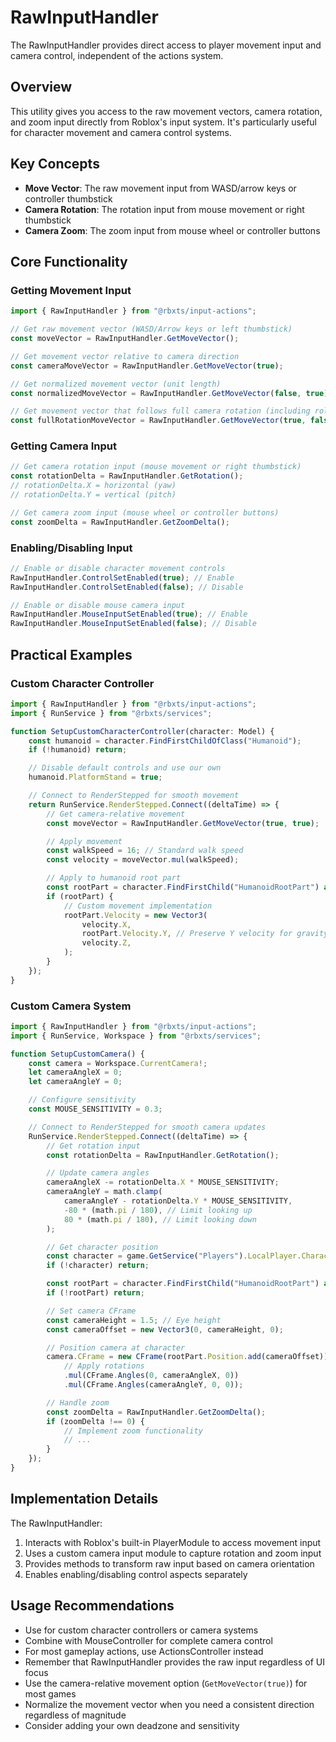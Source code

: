 # RawInputHandler

The RawInputHandler provides direct access to player movement input and camera control, independent of the actions system.

## Overview

This utility gives you access to the raw movement vectors, camera rotation, and zoom input directly from Roblox's input system. It's particularly useful for character movement and camera control systems.

## Key Concepts

- **Move Vector**: The raw movement input from WASD/arrow keys or controller thumbstick
- **Camera Rotation**: The rotation input from mouse movement or right thumbstick
- **Camera Zoom**: The zoom input from mouse wheel or controller buttons

## Core Functionality

### Getting Movement Input

```ts
import { RawInputHandler } from "@rbxts/input-actions";

// Get raw movement vector (WASD/Arrow keys or left thumbstick)
const moveVector = RawInputHandler.GetMoveVector();

// Get movement vector relative to camera direction
const cameraMoveVector = RawInputHandler.GetMoveVector(true);

// Get normalized movement vector (unit length)
const normalizedMoveVector = RawInputHandler.GetMoveVector(false, true);

// Get movement vector that follows full camera rotation (including roll)
const fullRotationMoveVector = RawInputHandler.GetMoveVector(true, false, true);
```

### Getting Camera Input

```ts
// Get camera rotation input (mouse movement or right thumbstick)
const rotationDelta = RawInputHandler.GetRotation();
// rotationDelta.X = horizontal (yaw)
// rotationDelta.Y = vertical (pitch)

// Get camera zoom input (mouse wheel or controller buttons)
const zoomDelta = RawInputHandler.GetZoomDelta();
```

### Enabling/Disabling Input

```ts
// Enable or disable character movement controls
RawInputHandler.ControlSetEnabled(true); // Enable
RawInputHandler.ControlSetEnabled(false); // Disable

// Enable or disable mouse camera input
RawInputHandler.MouseInputSetEnabled(true); // Enable
RawInputHandler.MouseInputSetEnabled(false); // Disable
```

## Practical Examples

### Custom Character Controller

```ts
import { RawInputHandler } from "@rbxts/input-actions";
import { RunService } from "@rbxts/services";

function SetupCustomCharacterController(character: Model) {
	const humanoid = character.FindFirstChildOfClass("Humanoid");
	if (!humanoid) return;

	// Disable default controls and use our own
	humanoid.PlatformStand = true;

	// Connect to RenderStepped for smooth movement
	return RunService.RenderStepped.Connect((deltaTime) => {
		// Get camera-relative movement
		const moveVector = RawInputHandler.GetMoveVector(true, true);

		// Apply movement
		const walkSpeed = 16; // Standard walk speed
		const velocity = moveVector.mul(walkSpeed);

		// Apply to humanoid root part
		const rootPart = character.FindFirstChild("HumanoidRootPart") as BasePart;
		if (rootPart) {
			// Custom movement implementation
			rootPart.Velocity = new Vector3(
				velocity.X,
				rootPart.Velocity.Y, // Preserve Y velocity for gravity
				velocity.Z,
			);
		}
	});
}
```

### Custom Camera System

```ts
import { RawInputHandler } from "@rbxts/input-actions";
import { RunService, Workspace } from "@rbxts/services";

function SetupCustomCamera() {
	const camera = Workspace.CurrentCamera!;
	let cameraAngleX = 0;
	let cameraAngleY = 0;

	// Configure sensitivity
	const MOUSE_SENSITIVITY = 0.3;

	// Connect to RenderStepped for smooth camera updates
	RunService.RenderStepped.Connect((deltaTime) => {
		// Get rotation input
		const rotationDelta = RawInputHandler.GetRotation();

		// Update camera angles
		cameraAngleX -= rotationDelta.X * MOUSE_SENSITIVITY;
		cameraAngleY = math.clamp(
			cameraAngleY - rotationDelta.Y * MOUSE_SENSITIVITY,
			-80 * (math.pi / 180), // Limit looking up
			80 * (math.pi / 180), // Limit looking down
		);

		// Get character position
		const character = game.GetService("Players").LocalPlayer.Character;
		if (!character) return;

		const rootPart = character.FindFirstChild("HumanoidRootPart") as BasePart;
		if (!rootPart) return;

		// Set camera CFrame
		const cameraHeight = 1.5; // Eye height
		const cameraOffset = new Vector3(0, cameraHeight, 0);

		// Position camera at character
		camera.CFrame = new CFrame(rootPart.Position.add(cameraOffset))
			// Apply rotations
			.mul(CFrame.Angles(0, cameraAngleX, 0))
			.mul(CFrame.Angles(cameraAngleY, 0, 0));

		// Handle zoom
		const zoomDelta = RawInputHandler.GetZoomDelta();
		if (zoomDelta !== 0) {
			// Implement zoom functionality
			// ...
		}
	});
}
```

## Implementation Details

The RawInputHandler:

1. Interacts with Roblox's built-in PlayerModule to access movement input
2. Uses a custom camera input module to capture rotation and zoom input
3. Provides methods to transform raw input based on camera orientation
4. Enables enabling/disabling control aspects separately

## Usage Recommendations

- Use for custom character controllers or camera systems
- Combine with MouseController for complete camera control
- For most gameplay actions, use ActionsController instead
- Remember that RawInputHandler provides the raw input regardless of UI focus
- Use the camera-relative movement option (`GetMoveVector(true)`) for most games
- Normalize the movement vector when you need a consistent direction regardless of magnitude
- Consider adding your own deadzone and sensitivity
